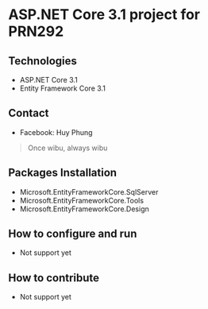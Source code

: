 # ASP.NET Core 3.1 project for PRN292
## Technologies
- ASP.NET Core 3.1
- Entity Framework Core 3.1

## Contact
- Facebook: Huy Phung
> Once wibu, always wibu
## Packages Installation
- Microsoft.EntityFrameworkCore.SqlServer
- Microsoft.EntityFrameworkCore.Tools
- Microsoft.EntityFrameworkCore.Design
## How to configure and run
- Not support yet
## How to contribute
- Not support yet